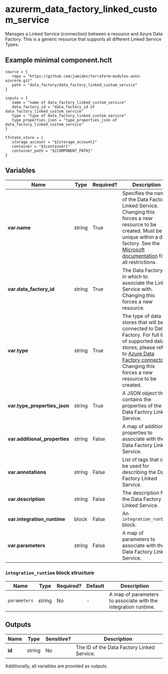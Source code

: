 # azurerm_data_factory_linked_custom_service

Manages a Linked Service (connection) between a resource and Azure Data Factory. This is a generic resource that supports all different Linked Service Types.

## Example minimal component.hclt

```hcl
source = {
   repo = "https://github.com/jumidev/terraform-modules-auto-azurerm.git" 
   path = "data_factory/data_factory_linked_custom_service" 
}

inputs = {
   name = "name of data_factory_linked_custom_service" 
   data_factory_id = "data_factory_id of data_factory_linked_custom_service" 
   type = "type of data_factory_linked_custom_service" 
   type_properties_json = "type_properties_json of data_factory_linked_custom_service" 
}

tfstate_store = {
   storage_account = "${storage_account}" 
   container = "${container}" 
   container_path = "${COMPONENT_PATH}" 
}

```

## Variables

| Name | Type | Required? |  Description |
| ---- | ---- | --------- |  ----------- |
| **var.name** | string | True | Specifies the name of the Data Factory Linked Service. Changing this forces a new resource to be created. Must be unique within a data factory. See the [Microsoft documentation](https://docs.microsoft.com/azure/data-factory/naming-rules) for all restrictions. | 
| **var.data_factory_id** | string | True | The Data Factory ID in which to associate the Linked Service with. Changing this forces a new resource. | 
| **var.type** | string | True | The type of data stores that will be connected to Data Factory. For full list of supported data stores, please refer to [Azure Data Factory connector](https://docs.microsoft.com/azure/data-factory/connector-overview). Changing this forces a new resource to be created. | 
| **var.type_properties_json** | string | True | A JSON object that contains the properties of the Data Factory Linked Service. | 
| **var.additional_properties** | string | False | A map of additional properties to associate with the Data Factory Linked Service. | 
| **var.annotations** | string | False | List of tags that can be used for describing the Data Factory Linked Service. | 
| **var.description** | string | False | The description for the Data Factory Linked Service. | 
| **var.integration_runtime** | block | False | An `integration_runtime` block. | 
| **var.parameters** | string | False | A map of parameters to associate with the Data Factory Linked Service. | 

### `integration_runtime` block structure

| Name | Type | Required? | Default | Description |
| ---- | ---- | --------- | ------- | ----------- |
| `parameters` | string | No | - | A map of parameters to associate with the integration runtime. |



## Outputs

| Name | Type | Sensitive? | Description |
| ---- | ---- | --------- | --------- |
| **id** | string | No  | The ID of the Data Factory Linked Service. | 

Additionally, all variables are provided as outputs.
